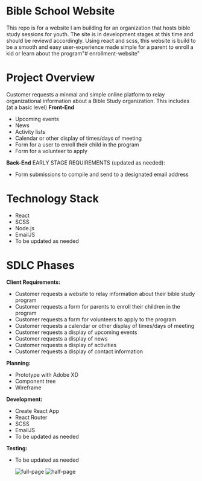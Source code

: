 # Bible School Website
This repo is for a website I am building for an organization that hosts bible study sessions for youth. The site is in development stages at this time and should be reviewd accordingly. Using react and scss, this website is build to be a smooth and easy user-experience made simple for a parent to enroll a kid or learn about the program"# enrollment-website" 


# Project Overview
Customer requests a minmal and simple online platform to relay organizational information about a Bible Study organization. This includes (at a basic level) 
<b>Front-End</b>
- Upcoming events
- News
- Activity lists
- Calendar or other display of times/days of meeting
- Form for a user to enroll their child in the program
- Form for a volunteer to apply

<b>Back-End</b>
EARLY STAGE REQUIREMENTS (updated as needed):
- Form submissions to compile and send to a designated email address

# Technology Stack
- React
- SCSS
- Node.js
- EmailJS
- To be updated as needed

# SDLC Phases
<b>Client Requirements:</b>
- Customer requests a website to relay information about their bible study program
- Customer requests a form for parents to enroll their children in the program
- Customer requests a form for volunteers to apply to the program
- Customer requests a calendar or other display of times/days of meeting
- Customer requests a display of upcoming events
- Customer requests a display of news
- Customer requests a display of activities
- Customer requests a display of contact information

<b>Planning:</b>
- Prototype with Adobe XD
- Component tree
- Wireframe

<b>Development:</b>
- Create React App
- React Router
- SCSS
- EmailJS
- To be updated as needed

<b>Testing:</b>
- To be updated as needed

  <img src="https://github.com/smithd36/enrollment-website/assets/90289165/b52277dd-ea1c-4606-8c5f-3a9fe2b2a35c" alt="full-page" />
  <img src="https://github.com/smithd36/enrollment-website/assets/90289165/b942803c-067b-48b8-95bb-c484e383f1c2" alt="half-page" />
